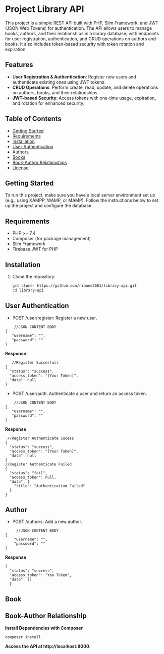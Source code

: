 
# Project Library API

This project is a simple REST API built with PHP, Slim Framework, and JWT (JSON Web Tokens) for authentication. The API allows users to manage books, authors,
and their relationships in a library database, with endpoints for user registration, authentication, and CRUD operations on authors and books. 
It also includes token-based security with token rotation and expiration.

## Features
- **User Registration & Authentication**: Register new users and authenticate existing ones using JWT tokens.
- **CRUD Operations**: Perform create, read, update, and delete operations on authors, books, and their relationships.
- **JWT-based Security**: Access tokens with one-time usage, expiration, and rotation for enhanced security.

## Table of Contents
- [Getting Started](#getting-started)
- [Requirements](#requirements)
- [Installation](#installation)
- [User Authentication](#api-endpoints)
- [Authors](#authors)
- [Books](#books)
- [Book-Author Relationships](#br-relationships)
- [License](#license)

## Getting Started

To run this project, make sure you have a local server environment set up (e.g., using XAMPP, WAMP, or MAMP). Follow the instructions below 
to set up the project and configure the database.

## Requirements
- PHP >= 7.4
- Composer (for package management)
- Slim Framework
- Firebase JWT for PHP

## Installation

1. Clone the repository:
   ```bash
   git clone- https://github.com/rianne2501/library-api.git
   cd library-api

## User Authentication 
- POST /user/register: Register a new user.
 ``` 
     //JSON CONTENT BODY
{
    "username": "",
    "password": ""
}
```
**Response**
```
   //Register Succesfull
{
  "status": "success",
  "access_token": "[Your Token]",
  "data": null
}
```
- POST /user/auth: Authenticate a user and return an access token.
 ``` 
     //JSON CONTENT BODY
{
    "username": "",
    "password": ""
}
```
**Response**
```
 //Register Authenticate Sucess
{
  "status": "success",
  "access_token": "[Your Token]",
  "data": null
}
//Register Authenticate Failed
{
  "status": "fail",
  "access_token": null,
  "data": {
    "title": "Authentication Failed"
  }
}
```
## Author 
- POST /authors: Add a new author.
``` 
     //JSON CONTENT BODY
{
    "username": "",
    "password": ""
}
```
**Response**
```
{
  "status": "success",
  "access_token": "You Token",
  "data": []
  }

```
## Book 
## Book-Author Relationship 
**Install Dependencies with Composer**
```
composer install
```
**Access the API at http://localhost:8000.**



   
    
